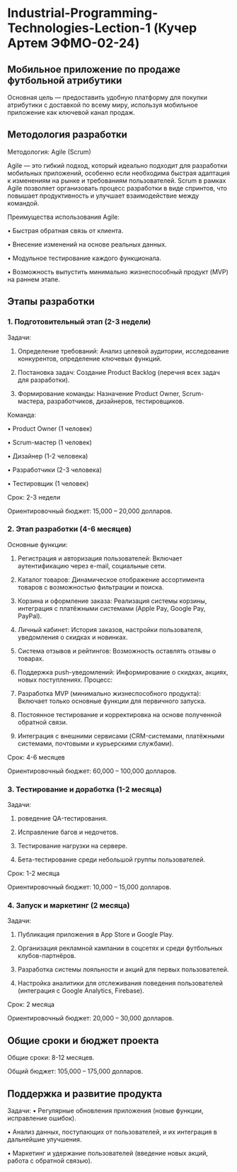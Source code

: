 # Industrial-Programming-Technologies-Lection-1 (Кучер Артем ЭФМО-02-24)
## Мобильное приложение по продаже футбольной атрибутики

Основная цель — предоставить удобную платформу для покупки атрибутики с доставкой по всему миру, используя мобильное приложение как ключевой канал продаж.

## Методология разработки

Методология: Agile (Scrum)

Agile — это гибкий подход, который идеально подходит для разработки мобильных приложений, особенно если необходима быстрая адаптация к изменениям на рынке и требованиям пользователей. Scrum в рамках Agile позволяет организовать процесс разработки в виде спринтов, что повышает продуктивность и улучшает взаимодействие между командой.

Преимущества использования Agile:

•	Быстрая обратная связь от клиента.

•	Внесение изменений на основе реальных данных.

•	Модульное тестирование каждого функционала.

•	Возможность выпустить минимально жизнеспособный продукт (MVP) на раннем этапе.

## Этапы разработки

### 1. Подготовительный этап (2-3 недели)

Задачи:

1) Определение требований: Анализ целевой аудитории, исследование конкурентов, определение ключевых функций.

2) Постановка задач: Создание Product Backlog (перечня всех задач для разработки).

3) Формирование команды: Назначение Product Owner, Scrum-мастера, разработчиков, дизайнеров, тестировщиков.

Команда:

•	Product Owner (1 человек)

•	Scrum-мастер (1 человек)

•	Дизайнер (1-2 человека)

•	Разработчики (2-3 человека)

•	Тестировщик (1 человек)

Срок: 2-3 недели

Ориентировочный бюджет: 15,000 – 20,000 долларов.

### 2. Этап разработки (4-6 месяцев)

Основные функции:

1) Регистрация и авторизация пользователей: Включает аутентификацию через e-mail, социальные сети.

2) Каталог товаров: Динамическое отображение ассортимента товаров с возможностью фильтрации и поиска.
  
3) Корзина и оформление заказа: Реализация системы корзины, интеграция с платёжными системами (Apple Pay, Google Pay, PayPal).

4) Личный кабинет: История заказов, настройки пользователя, уведомления о скидках и новинках.

5) Система отзывов и рейтингов: Возможность оставлять отзывы о товарах.

6) Поддержка push-уведомлений: Информирование о скидках, акциях, новых поступлениях.
Процесс:

7) Разработка MVP (минимально жизнеспособного продукта): Включает только основные функции для первичного запуска.

8) Постоянное тестирование и корректировка на основе полученной обратной связи.

9) Интеграция с внешними сервисами (CRM-системами, платёжными системами, почтовыми и курьерскими службами).
 
Срок: 4-6 месяцев

Ориентировочный бюджет: 60,000 – 100,000 долларов.

### 3. Тестирование и доработка (1-2 месяца)
Задачи:

1) роведение QA-тестирования.

2) Исправление багов и недочетов.

3) Тестирование нагрузки на сервере.

4) Бета-тестирование среди небольшой группы пользователей.

Срок: 1-2 месяца

Ориентировочный бюджет: 10,000 – 15,000 долларов.

### 4. Запуск и маркетинг (2 месяца)

Задачи:

1) Публикация приложения в App Store и Google Play.

2) Организация рекламной кампании в соцсетях и среди футбольных клубов-партнёров.

3) Разработка системы лояльности и акций для первых пользователей.

4) Настройка аналитики для отслеживания поведения пользователей (интеграция с Google Analytics, Firebase).

Срок: 2 месяца

Ориентировочный бюджет: 20,000 – 30,000 долларов.

## Общие сроки и бюджет проекта

Общие сроки: 8-12 месяцев.

Общий бюджет: 105,000 – 175,000 долларов.

## Поддержка и развитие продукта

Задачи:
•	Регулярные обновления приложения (новые функции, исправление ошибок).

•	Анализ данных, поступающих от пользователей, и их интеграция в дальнейшие улучшения.

•	Маркетинг и удержание пользователей (введение новых акций, работа с обратной связью).


